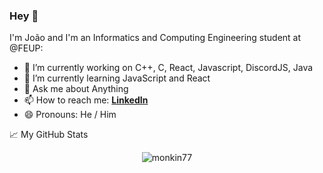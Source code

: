 ### Hey 👋

I'm João and I'm an Informatics and Computing Engineering student at @FEUP:

- 🔭 I’m currently working on C++, C, React, Javascript, DiscordJS, Java
- 🌱 I’m currently learning JavaScript and React
- 💬 Ask me about Anything
- 📫 How to reach me: **[LinkedIn](https://www.linkedin.com/in/jo%C3%A3o-mesquita-a68767193/)**
- 😄 Pronouns: He / Him

<!---
  - ⚡ Fun fact: 
 -->

📈 My GitHub Stats

<p align="center"> <img src="https://github-readme-stats.vercel.app/api?username=monkin77&show_icons=true&theme=gotham" alt="monkin77" />
